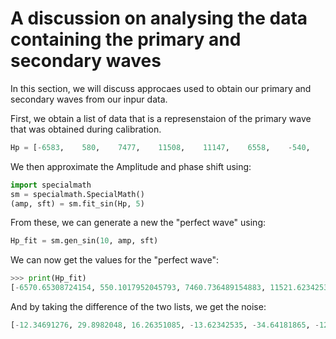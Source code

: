 # A discussion on analysing the data containing the primary and secondary waves

In this section, we will discuss approcaes used to obtain our primary and secondary waves from our inpur data.

First, we obtain a list of data that is a represenstaion of the primary wave that was obtained during calibration.

```python
Hp = [-6583,    580,    7477,    11508,    11147,    6558,    -540,    -7415,    -11523,    -11209]
```

We then approximate the Amplitude and phase shift using:

```python
import specialmath
sm = specialmath.SpecialMath()
(amp, sft) = sm.fit_sin(Hp, 5)
```

From these, we can generate a new the "perfect wave" using:

```python
Hp_fit = sm.gen_sin(10, amp, sft)
```

We can now get the values for the "perfect wave":

```python
>>> print(Hp_fit)
[-6570.65308724154, 550.1017952045793, 7460.736489154883, 11521.623425354583, 11181.64181864582, 6570.6530872415415,-550.1017952045727, -7460.736489154878, -11521.623425354584, -11181.641818645821]
```

And by taking the difference of the two lists, we get the noise:

```python
[-12.34691276, 29.8982048, 16.26351085, -13.62342535, -34.64181865, -12.65308724, 10.1017952, 45.73648915, -1.376574645, -27.35818135]
```
